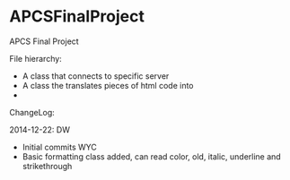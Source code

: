 APCSFinalProject
================

APCS Final Project

File hierarchy:
* A class that connects to specific server
* A class the translates pieces of html code into 
*

ChangeLog:

2014-12-22:
  DW
  * Initial commits
  WYC
  * Basic formatting class added, can read color, old, italic, underline and strikethrough
